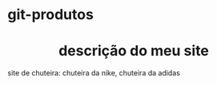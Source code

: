 # git-produtos
<h1 align="center"> descrição do meu site </h1>
<p> site de chuteira: chuteira da nike, chuteira da adidas</p>
